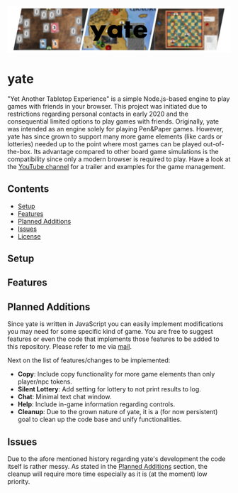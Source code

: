 ![](https://raw.githubusercontent.com/RichtersFinger/yate/master/img/_server_/yate_banner.jpg?token=APYN7HXTLT3DX53YHR7WLZK7V4ANY)

# yate
"Yet Another Tabletop Experience" is a simple Node.js-based engine to play games with friends in your browser. 
This project was initiated due to restrictions regarding personal contacts in early 2020 and the consequential limited options to play games with friends.
Originally, yate was intended as an engine solely for playing Pen&Paper games.
However, yate has since grown to support many more game elements (like cards or lotteries) needed up to the point where most games can be played out-of-the-box.
Its advantage compared to other board game simulations is the compatibility since only a modern browser is required to play.
Have a look at the [YouTube channel](https://www.youtube.com/channel/UC_QIouG5f1K7kbNoxriW3LA) for a trailer and examples for the game management.


## Contents

* [Setup](#setup)
* [Features](#features)
* [Planned Additions](#planned-additions)
* [Issues](#issues)
* [License](#license)

## Setup
## Features
## Planned Additions
Since yate is written in JavaScript you can easily implement modifications you may need for some specific kind of game.
You are free to suggest features or even the code that implements those features to be added to this repository.
Please refer to me via [mail](mailto:mail.yateofficial@gmail.com).

Next on the list of features/changes to be implemented:
* **Copy**: Include copy functionality for more game elements than only player/npc tokens.
* **Silent Lottery**: Add setting for lottery to not print results to log. 
* **Chat**: Minimal text chat window. 
* **Help**: Include in-game information regarding controls.
* **Cleanup**: Due to the grown nature of yate, it is a (for now persistent) goal to clean up the code base and unify functionalities.

## Issues
Due to the afore mentioned history regarding yate's development the code itself is rather messy.
As stated in the [Planned Additions](#planned-additions) section, the cleanup will require more time especially as it is (at the moment) low priority.
